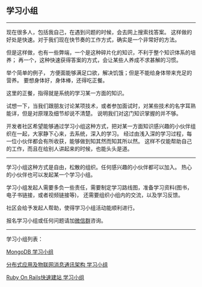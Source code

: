 ## 学习小组

***

现在很多人，包括我自己，在遇到问题的时候，会去网上搜索找答案。
这样做的好处是快速。对于我们现在快节奏的工作方式，确实是一个非常好的方法。

但是这样做，也有一些弊端，一个是这种碎片化的知识，不利于整个知识体系的培养；
再一个，这种快速获得答案的方式，会让某些人养成不求甚解的习惯。

举个简单的例子， 方便面能够满足口欲，解决饥饿；但是不能给身体带来充足的营养。
要想身体好，身体棒，还得吃正餐。 

这里的正餐，指得就是系统的学习某一方面的知识。

试想一下，当我们跟朋友讨论某项技术，或者参加面试时，对某些技术的名字耳熟能详，但是对原理及细节却说不清楚。
说明我们对这门知识掌握的并不够。

开发者社区希望能够通过学习小组这种方式，把对某一方面知识感兴趣的小伙伴组织在一起，大家静下心来，去系统，深入的学习。
经过由浅入深的学习过程，每一位小伙伴都会有所收获，能够做到知其然而知其所以然。 这样不仅能帮助自己的工作，而且在给别人讲起来的时候，也能头头是道。

***

学习小组这种方式是自由，松散的组织。任何感兴趣的小伙伴都可以加入。 热心的小伙伴也可以发起某一个学习小组。

学习小组发起人需要多负一些责任，需要制定学习路线图，准备学习资料(图书，电子书链接，或者视频链接等)， 还需要组织小组内的交流，以及学习反馈。

社区会给予发起人帮助，使得学习小组活动能顺利进行。

报名学习小组或任何问题请加[微信群](https://github.com/itdl/lib/blob/master/doc/wechat_intro.md)咨询。

***

学习小组列表：

[MongoDB 学习小组](https://github.com/itdl/lib/blob/master/doc/xuzhi/mongo.md)

[分布式应用及物联网消息通讯架构 学习小组](https://github.com/itdl/lib/blob/master/doc/xuzhi/msg_arch.md)

[Ruby On Rails快速建站 学习小组](https://github.com/itdl/lib/blob/master/doc/xuzhi/ror.md)






